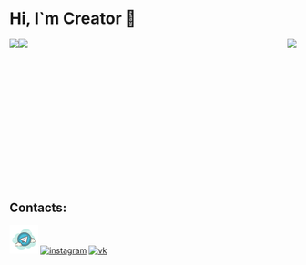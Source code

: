 # Hi, I`m Creator 👋

<img height="160em" align="left" src="https://github-readme-stats.vercel.app/api?username=vasi1enko_icons=true&theme=buefy&hide_border=none" />
<img align="right" src="https://github.com/vasi1enko/vasi1enko/blob/main/assets/777.png" />
<img height="160em" align="left" src="https://github-readme-stats.vercel.app/api/top-langs/?username=vasi1enko&layout=compact&theme=buefy&hide_border=none" />
</br> 
</br> 
</br> 
</br> 
</br> 
</br> 
</br> 
</br> 
</br> 
</br> 
</br> 
</br> 
</br> 
</br>
</br>

## Contacts:

[![telegram](https://github.com/vasi1enko/vasi1enko/blob/main/res/t.png)](https://t.me/#)
[![instagram](https://github.com/vasi1enko/vasi1enko/blob/main/assets/inst.png)](https://www.instagram.com/#)
[![vk](https://github.com/vasi1enko/vasi1enko/blob/main/assets/vk.png)](https://vk.com/#)
